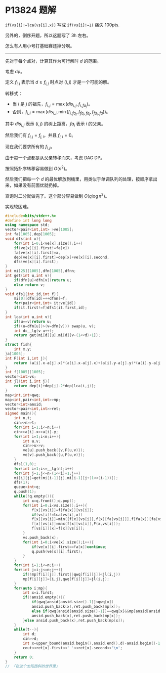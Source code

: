 # P13824 题解

`if(vs[i]!=lca(vs[i],x))` 写成 `if(vs[i]!=1)` 痛失 100pts.

另外的，倒序开题，所以这题写了 3h 左右。

怎么有人用小号打基础赛还掉分啊。

---

先对于每个点对，计算其作为可行解时 $d$ 的范围。

考虑 dp。

定义 $f_{i,j}$ 表示当 $d\ge f_{i,j}$ 时点对 $(i,j)$ 才是一个可能的解。

转移式：

+ 当 $i$ 是 $j$ 的祖先，$f_{i,j}=\max(dis_{i,j},f_{i,fa_j})$。
+ 否则，$f_{i,j}=\max(dis_{i,j},\min(f_{i,fa_j},f_{fa_i,fa_j},f_{fa_i,fa}))$。

其中 $dis_{i,j}$ 表示 $(i,j)$ 的树上距离，$fa_i$ 表示 $i$ 的父亲。

然后我们有 $f_{i,j}=f_{j,i}$，并且 $f_{i,i}=0$。

现在我们要求所有的 $f_{i,j}$。

由于每一个点都是从父亲转移而来，考虑 DAG DP。

按照拓扑序转移容易做到 $O(n^2)$。

然后我们把每一个 $d$ 的最优解放到桶里，用类似于单调队列的处理，按顺序拿出来，如果没有前面优就扔掉。

查询时二分就做完了。这个部分容易做到 $O(q\log n^2)$。

实现较困难。

```cpp
#include<bits/stdc++.h>
#define int long long
using namespace std;
vector<pair<int,int> >ve[1005];
int fa[1005],dep[1005];
void dfs(int x){
    for(int i=0;i<ve[x].size();i++)
    if(ve[x][i].first!=fa[x])
    fa[ve[x][i].first]=x,
    dep[ve[x][i].first]=dep[x]+ve[x][i].second,
    dfs(ve[x][i].first);
}
int mi[25][1005],dfn[1005],dfnn;
int get(int u,int v){
    if(dfn[u]<dfn[v])return u;
    else return v;
}
void dfs1(int id,int f){
    mi[0][dfn[id]=++dfnn]=f;
    for(pair<int,int> it:ve[id])
    if(it.first!=f)dfs1(it.first,id); 
}
int lca(int u,int v){
    if(u==v)return u;
    if((u=dfn[u])>(v=dfn[v])) swap(u, v);
    int d=__lg(v-u++);
    return get(mi[d][u],mi[d][v-(1<<d)+1]);
}
struct fish{
    int x,y;
}a[1005];
int F(int i,int j){
    return (a[i].x-a[j].x)*(a[i].x-a[j].x)+(a[i].y-a[j].y)*(a[i].y-a[j].y);
}
int f[1005][1005];
vector<int>vs;
int jl(int i,int j){
    return dep[i]+dep[j]-2*dep[lca(i,j)];
}
map<int,int>qwq;
map<int,pair<int,int>>mp;
vector<int>ansid;
vector<pair<int,int>>ret;
signed main(){
    int n,t;
    cin>>n>>t;
    for(int i=1;i<=n;i++)
    cin>>a[i].x>>a[i].y;
    for(int i=1;i<n;i++){
        int u,v;
        cin>>u>>v;
        ve[u].push_back({v,F(u,v)});
        ve[v].push_back({u,F(u,v)});
    }
    dfs1(1,0);
    for(int i=1;i<=__lg(n);i++)
    for(int j=1;j<=n-(1<<i)+1;j++)
    mi[i][j]=get(mi[i-1][j],mi[i-1][j+(1<<(i-1))]);
    dfs(1);
    queue<int>q;
    q.push(1);
    while(!q.empty()){
        int x=q.front();q.pop();
        for(int i=0;i<vs.size();i++){
            f[x][vs[i]]=f[fa[x]][vs[i]];
            if(vs[i]!=lca(vs[i],x))
            f[x][vs[i]]=min({f[x][vs[i]],f[x][fa[vs[i]]],f[fa[x]][fa[vs[i]]]});
            f[x][vs[i]]=max(f[x][vs[i]],F(x,vs[i]));
            f[vs[i]][x]=f[x][vs[i]];
        }
        vs.push_back(x);
        for(int i=0;i<ve[x].size();i++){
            if(ve[x][i].first==fa[x])continue;
            q.push(ve[x][i].first);
        }
    }
    for(int i=1;i<=n;i++)
    for(int j=i;j<=n;j++){
        if(!mp[f[i][j]].first||qwq[f[i][j]]<jl(i,j))
        mp[f[i][j]]={i,j},qwq[f[i][j]]=jl(i,j);
    }
    for(auto i:mp){
        int x=i.first;
        if(!ansid.empty()){
            if(qwq[ansid[ansid.size()-1]]<qwq[x])
            ansid.push_back(x),ret.push_back(mp[x]);
            else if(qwq[ansid[ansid.size()-1]]==qwq[x]&&mp[ansid[ansid.size()-1]]>mp[x])
            ansid.push_back(x),ret.push_back(mp[x]);
        }else ansid.push_back(x),ret.push_back(mp[x]);
    }
    while(t--){
        int d;
        cin>>d;
        int x=upper_bound(ansid.begin(),ansid.end(),d)-ansid.begin()-1;
        cout<<ret[x].first<<' '<<ret[x].second<<'\n';
    }
    return 0;
}
// 「在这个太阳西斜的世界里」
```